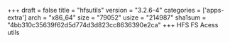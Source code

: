 +++
draft = false
title = "hfsutils"
version = "3.2.6-4"
categories = ['apps-extra']
arch = "x86_64"
size = "79052"
usize = "214987"
sha1sum = "4bb310c35639f62d5d774d3d823cc8636390e2ca"
+++
HFS FS Acess utils